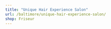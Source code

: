 ```yaml
---
title: "Unique Hair Experience Salon"
url: /baltimore/unique-hair-experience-salon/
shop: Friseur
---
```

